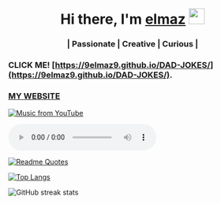 <h1 align="center">Hi there, I'm <a href="https://daniilshat.ru/" target="_blank">elmaz</a> 
<img src="https://github.com/blackcater/blackcater/raw/main/images/Hi.gif" height="32"/></h1><!--
<!--<h3 align="center">Computer science student </h3> -->
<h3 align="center">| Passionate | Creative | Curious |</h3>
<!-- <h3 align="center">Welcome to my coding sanctuary! I'm a tech enthusiast with a love for coding!</h3>  -->



<!--

### Hi there 👋
#  I'm Elmaz! 
Passionate | Creative | Curious |
 
<!-- Welcome to my coding sanctuary! I'm a tech enthusiast with a love for coding! -->

<!-- Название вашей страницы GitHub Pages -->
[//]: # (Page URL)
[page-url]: https://9elmaz9.github.io/

<!--My music page is available at-->

<!--### click me [9elmaz9.github.io/edzhelia.github.io](https://9elmaz9.github.io/edzhelia.github.io/).  -->
<!--### my web  [9elmaz9.github.io/edzhelia.github.io](https://9elmaz9.github.io/elmaz_dzhelianchyk/).  -->

### CLICK ME! [https://9elmaz9.github.io/DAD-JOKES/](https://9elmaz9.github.io/DAD-JOKES/).  
###  [MY WEBSITE](https://9elmaz9.github.io/elmaz_dzhelianchyk/)




<!-- My music page is available at [9elmaz9.github.io/edzhelia.github.io](https://9elmaz9.github.io/edzhelia.github.io/). -->



<!-- VARIANT 1 -->


[![Music from YouTube](https://img.youtube.com/vi/xw6BPt9f1eU/0.jpg)](https://music.youtube.com/watch?v=xw6BPt9f1eU&si=WB4jsDvlRJiDGge_)



<!-- My music page is available on [GitHub Pages](https://[9elmaz9.github.io/edzhelia.github.io/](https://9elmaz9.github.io/edzhelia.github.io/)).  -->













<!-- tolko kartinky vidno -->
<!-- [![Music from YouTube](https://img.youtube.com/vi/xw6BPt9f1eU/0.jpg)](https://music.youtube.com/watch?v=xw6BPt9f1eU&si=WB4jsDvlRJiDGge_)  -->

<audio controls autoplay>
  <source src="https://www.youtube.com/embed/xw6BPt9f1eU" type="audio/mp3">
</audio>






<!--
### Music from YouTube

[![Music from YouTube](https://img.youtube.com/vi/xw6BPt9f1eU/0.jpg)](https://music.youtube.com/watch?v=xw6BPt9f1eU&si=WB4jsDvlRJiDGge_)

<iframe width="560" height="315" src="https://www.youtube.com/embed/xw6BPt9f1eU?autoplay=1" frameborder="0" allowfullscreen></iframe>
 -->



<!--
**9elmaz9/9elmaz9** is a ✨ _special_ ✨ repository because its `README.md` (this file) appears on your GitHub profile.

Here are some ideas to get you started:

- 🔭 I’m currently working on ...
- 🌱 I’m currently learning ...
- 👯 I’m looking to collaborate on ...
- 🤔 I’m looking for help with ...
- 💬 Ask me about ...
- 📫 How to reach me: ...
- 😄 Pronouns: ...
- ⚡ Fun fact: ...
-->



[![Readme Quotes](https://quotes-github-readme.vercel.app/api?type=horizontal&theme=dark)](https://github.com/piyushsuthar/github-readme-quotes)

<!-- 
![Anurag's GitHub stats](https://github-readme-stats.vercel.app/api?username=9elmaz9&show_icons=true)

![Anurag's GitHub stats](https://github-readme-stats.vercel.app/api?username=9elmaz9&show_icons=true&theme=radical)

***
<picture>
  <source
    srcset="https://github-readme-stats.vercel.app/api?username=9elmaz9&show_icons=true&theme=dark"
    media="(prefers-color-scheme: dark)"
  />
  <source
    srcset="https://github-readme-stats.vercel.app/api?username=9elmaz9&show_icons=true"
    media="(prefers-color-scheme: light), (prefers-color-scheme: no-preference)"
  />
  <img src="https://github-readme-stats.vercel.app/api?username=9elmaz9&show_icons=true" />
</picture>
**

[![Top Langs](https://github-readme-stats.vercel.app/api/top-langs/?username=9elmaz9)](https://github.com/anuraghazra/github-readme-stats)  -->

 [![Top Langs](https://github-readme-stats.vercel.app/api/top-langs/?username=9elmaz9&layout=donut)](https://github.com/9elmaz9/github-readme-stats)


 <!--   ЭТО ТОТ СТРАННЫЙ ПОДСЧЕТ 
<a href="https://github.com/9elmaz9/github-readme-stats">
  <img height=200 align="center" src="https://github-readme-stats.vercel.app/api?username=9elmaz9" />-->


 <!-- 
</a>
<a href="https://github.com/9elmaz9a/convoychat">
  <img height=200 align="center" src="https://github-readme-stats.vercel.app/api/top-langs?username=9elmaz9&layout=compact&langs_count=8&card_width=320" />
</a>  -->


<!--

[<img src='https://cdn.jsdelivr.net/npm/simple-icons@3.0.1/icons/github.svg' alt='github' height='40'>](https://github.com/9elmaz9)   -->

![GitHub streak stats](https://streak-stats.demolab.com/?user=9elmaz9)  




<!--

-name: Full-year calendar
-uses: 9elmaz9/metrics@latest
-with:
  -filename: metrics.plugin.isocalendar.fullyear.svg
-  token: ${{ secrets.METRICS_TOKEN }}
 - base: ""
 - plugin_isocalendar: yes
 - plugin_isocalendar_duration: full-year


-  name: Example
-uses: 9elmaz9/metrics@latest
-with:
 - filename: metrics.classic.svg
-  token: ${{ secrets.METRICS_TOKEN }}
  -base: header, repositories
  -plugin_lines: yes
-->

